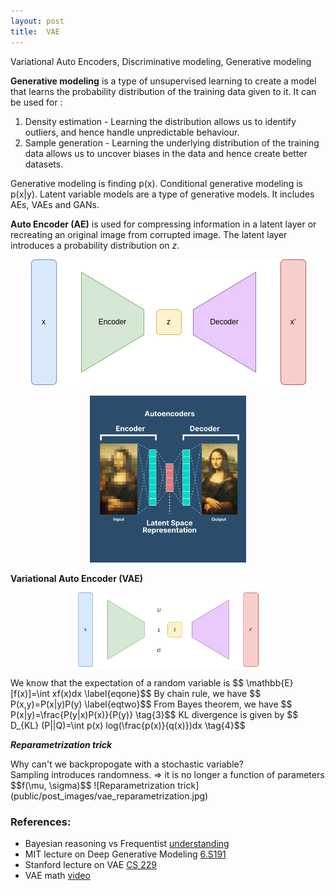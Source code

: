 ```yaml
---
layout: post
title:  VAE
---
```


<div class="message">
  Variational Auto Encoders, Discriminative modeling, Generative modeling
</div>

**Generative modeling** is a type of unsupervised learning to create a model that learns the probability distribution of the training data given to it.
It can be used for :
1. Density estimation - Learning the distribution allows us to identify outliers, and hence handle unpredictable behaviour.
2. Sample generation - Learning the underlying distribution of the training data allows us to uncover biases in the data and hence create better datasets.

Generative modeling is finding p(x). Conditional generative modeling is p(x|y).
Latent variable models are a type of generative models. It includes AEs, VAEs and GANs.


**Auto Encoder (AE)** is used for compressing information in a latent layer or recreating an 
original image from corrupted image. The latent layer introduces a probability distribution 
on *z*.   
<p align="center">
    <img src="public/post_images/blog-AE.png" alt="Auto encoder">
</p>
<p align="center">
    <img src="public/post_images/autoencoder.png" alt="Auto encoder application" width="250px">
</p>

**Variational Auto Encoder (VAE)**
<p align="center">
    <img src="public/post_images/blog-VAE.png" alt="Variational auto encoder" width="300px">
</p>
We know that the expectation of a random variable is $$ \mathbb{E} [f(x)]=\int xf(x)dx \label{eqone}$$   
By chain rule, we have $$ P(x,y)=P(x|y)P(y) \label{eqtwo}$$   
From Bayes theorem, we have $$ P(x|y)=\frac{P(y|x)P(x)}{P(y)} \tag{3}$$   
KL divergence is given by $$ D_{KL} (P||Q)=\int p(x) log(\frac{p(x)}{q(x)})dx \tag{4}$$   

***Reparametrization trick***
<div class="message">
Why can't we backpropogate with a stochastic variable? 
</div>
Sampling introduces randomness.   
=> it is no longer a function of parameters $$f(\mu, \sigma)$$
![Reparametrization trick](public/post_images/vae_reparametrization.jpg)

### References:
- Bayesian reasoning vs Frequentist [understanding](https://wiki.santafe.edu/images/2/2e/Bayesian-Reasoning-for-Intelligent-People-DeDeo.pdf)
- MIT lecture on Deep Generative Modeling [6.S191](https://www.youtube.com/watch?v=3G5hWM6jqPk&list=PLtBw6njQRU-rwp5__7C0oIVt26ZgjG9NI&index=4)
- Stanford lecture on VAE [CS 229](https://www.youtube.com/watch?v=-TPFg-RG-KY)
- VAE math [video](https://www.youtube.com/watch?v=iwEzwTTalbg)